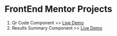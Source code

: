 # FrontEnd Mentor Projects

1. Qr Code Component >> [Live Demo](https://qr-code-component-five-plum.vercel.app/)
2. Results Summary Component >> [Live Demo](https://results-summary-component-sand-two.vercel.app/)
